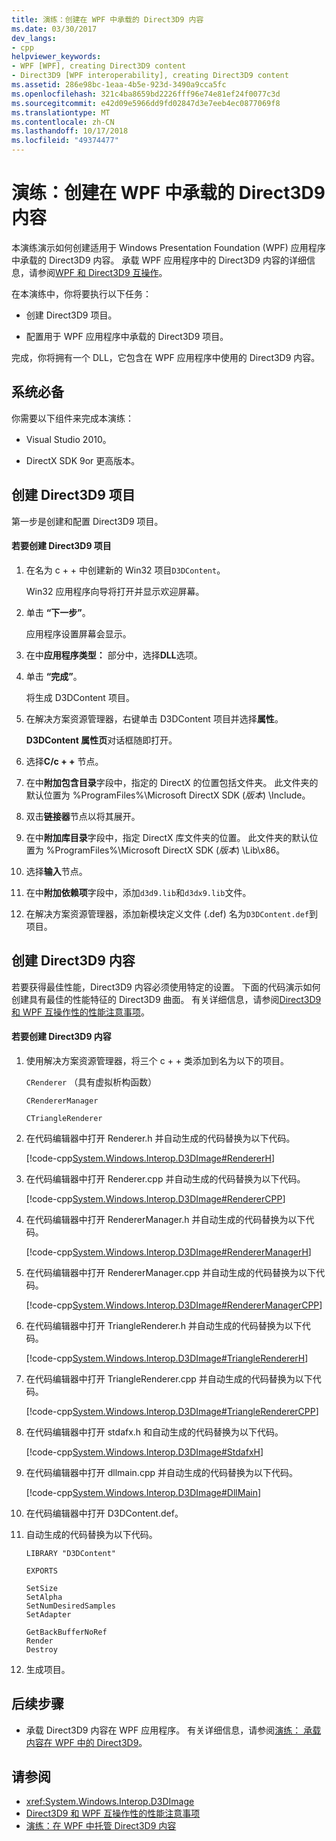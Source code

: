 ```yaml
---
title: 演练：创建在 WPF 中承载的 Direct3D9 内容
ms.date: 03/30/2017
dev_langs:
- cpp
helpviewer_keywords:
- WPF [WPF], creating Direct3D9 content
- Direct3D9 [WPF interoperability], creating Direct3D9 content
ms.assetid: 286e98bc-1eaa-4b5e-923d-3490a9cca5fc
ms.openlocfilehash: 321c4ba8659bd2226fff96e74e81ef24f0077c3d
ms.sourcegitcommit: e42d09e5966dd9fd02847d3e7eeb4ec0877069f8
ms.translationtype: MT
ms.contentlocale: zh-CN
ms.lasthandoff: 10/17/2018
ms.locfileid: "49374477"
---
```

# <a name="walkthrough-creating-direct3d9-content-for-hosting-in-wpf"></a>演练：创建在 WPF 中承载的 Direct3D9 内容
本演练演示如何创建适用于 Windows Presentation Foundation (WPF) 应用程序中承载的 Direct3D9 内容。 承载 WPF 应用程序中的 Direct3D9 内容的详细信息，请参阅[WPF 和 Direct3D9 互操作](../../../../docs/framework/wpf/advanced/wpf-and-direct3d9-interoperation.md)。

 在本演练中，你将要执行以下任务：

-   创建 Direct3D9 项目。

-   配置用于 WPF 应用程序中承载的 Direct3D9 项目。

 完成，你将拥有一个 DLL，它包含在 WPF 应用程序中使用的 Direct3D9 内容。

## <a name="prerequisites"></a>系统必备
 你需要以下组件来完成本演练：

-   Visual Studio 2010。

-   DirectX SDK 9or 更高版本。

## <a name="creating-the-direct3d9-project"></a>创建 Direct3D9 项目
 第一步是创建和配置 Direct3D9 项目。

#### <a name="to-create-the-direct3d9-project"></a>若要创建 Direct3D9 项目

1.  在名为 c + + 中创建新的 Win32 项目`D3DContent`。

     Win32 应用程序向导将打开并显示欢迎屏幕。

2.  单击 **“下一步”**。

     应用程序设置屏幕会显示。

3.  在中**应用程序类型：** 部分中，选择**DLL**选项。

4.  单击 **“完成”**。

     将生成 D3DContent 项目。

5.  在解决方案资源管理器，右键单击 D3DContent 项目并选择**属性**。

     **D3DContent 属性页**对话框随即打开。

6.  选择**C/c + +** 节点。

7.  在中**附加包含目录**字段中，指定的 DirectX 的位置包括文件夹。 此文件夹的默认位置为 %ProgramFiles%\Microsoft DirectX SDK (*版本*) \Include。

8.  双击**链接器**节点以将其展开。

9. 在中**附加库目录**字段中，指定 DirectX 库文件夹的位置。 此文件夹的默认位置为 %ProgramFiles%\Microsoft DirectX SDK (*版本*) \Lib\x86。

10. 选择**输入**节点。

11. 在中**附加依赖项**字段中，添加`d3d9.lib`和`d3dx9.lib`文件。

12. 在解决方案资源管理器，添加新模块定义文件 (.def) 名为`D3DContent.def`到项目。

## <a name="creating-the-direct3d9-content"></a>创建 Direct3D9 内容
 若要获得最佳性能，Direct3D9 内容必须使用特定的设置。 下面的代码演示如何创建具有最佳的性能特征的 Direct3D9 曲面。 有关详细信息，请参阅[Direct3D9 和 WPF 互操作性的性能注意事项](../../../../docs/framework/wpf/advanced/performance-considerations-for-direct3d9-and-wpf-interoperability.md)。

#### <a name="to-create-the-direct3d9-content"></a>若要创建 Direct3D9 内容

1.  使用解决方案资源管理器，将三个 c + + 类添加到名为以下的项目。

     `CRenderer` （具有虚拟析构函数）

     `CRendererManager`

     `CTriangleRenderer`

2.  在代码编辑器中打开 Renderer.h 并自动生成的代码替换为以下代码。

     [!code-cpp[System.Windows.Interop.D3DImage#RendererH](../../../../samples/snippets/cpp/VS_Snippets_Wpf/System.Windows.Interop.D3DImage/cpp/renderer.h#rendererh)]

3.  在代码编辑器中打开 Renderer.cpp 并自动生成的代码替换为以下代码。

     [!code-cpp[System.Windows.Interop.D3DImage#RendererCPP](../../../../samples/snippets/cpp/VS_Snippets_Wpf/System.Windows.Interop.D3DImage/cpp/renderer.cpp#renderercpp)]

4.  在代码编辑器中打开 RendererManager.h 并自动生成的代码替换为以下代码。

     [!code-cpp[System.Windows.Interop.D3DImage#RendererManagerH](../../../../samples/snippets/cpp/VS_Snippets_Wpf/System.Windows.Interop.D3DImage/cpp/renderermanager.h#renderermanagerh)]

5.  在代码编辑器中打开 RendererManager.cpp 并自动生成的代码替换为以下代码。

     [!code-cpp[System.Windows.Interop.D3DImage#RendererManagerCPP](../../../../samples/snippets/cpp/VS_Snippets_Wpf/System.Windows.Interop.D3DImage/cpp/renderermanager.cpp#renderermanagercpp)]

6.  在代码编辑器中打开 TriangleRenderer.h 并自动生成的代码替换为以下代码。

     [!code-cpp[System.Windows.Interop.D3DImage#TriangleRendererH](../../../../samples/snippets/cpp/VS_Snippets_Wpf/System.Windows.Interop.D3DImage/cpp/trianglerenderer.h#trianglerendererh)]

7.  在代码编辑器中打开 TriangleRenderer.cpp 并自动生成的代码替换为以下代码。

     [!code-cpp[System.Windows.Interop.D3DImage#TriangleRendererCPP](../../../../samples/snippets/cpp/VS_Snippets_Wpf/System.Windows.Interop.D3DImage/cpp/trianglerenderer.cpp#trianglerenderercpp)]

8.  在代码编辑器中打开 stdafx.h 和自动生成的代码替换为以下代码。

     [!code-cpp[System.Windows.Interop.D3DImage#StdafxH](../../../../samples/snippets/cpp/VS_Snippets_Wpf/System.Windows.Interop.D3DImage/cpp/stdafx.h#stdafxh)]

9. 在代码编辑器中打开 dllmain.cpp 并自动生成的代码替换为以下代码。

     [!code-cpp[System.Windows.Interop.D3DImage#DllMain](../../../../samples/snippets/cpp/VS_Snippets_Wpf/System.Windows.Interop.D3DImage/cpp/dllmain.cpp#dllmain)]

10. 在代码编辑器中打开 D3DContent.def。

11. 自动生成的代码替换为以下代码。

    ```
    LIBRARY "D3DContent"

    EXPORTS

    SetSize
    SetAlpha
    SetNumDesiredSamples
    SetAdapter

    GetBackBufferNoRef
    Render
    Destroy
    ```

12. 生成项目。

## <a name="next-steps"></a>后续步骤

-   承载 Direct3D9 内容在 WPF 应用程序。 有关详细信息，请参阅[演练： 承载内容在 WPF 中的 Direct3D9](../../../../docs/framework/wpf/advanced/walkthrough-hosting-direct3d9-content-in-wpf.md)。

## <a name="see-also"></a>请参阅

- <xref:System.Windows.Interop.D3DImage>
- [Direct3D9 和 WPF 互操作性的性能注意事项](../../../../docs/framework/wpf/advanced/performance-considerations-for-direct3d9-and-wpf-interoperability.md)
- [演练：在 WPF 中托管 Direct3D9 内容](../../../../docs/framework/wpf/advanced/walkthrough-hosting-direct3d9-content-in-wpf.md)